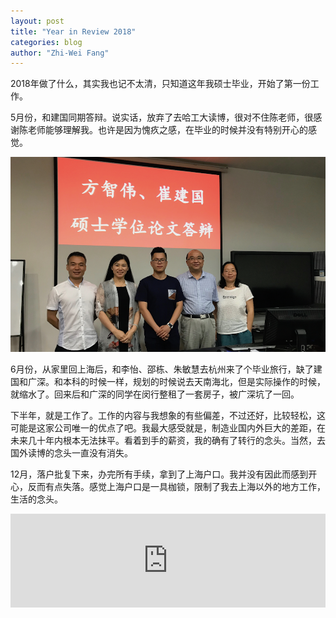 ```yaml
---
layout: post
title: "Year in Review 2018"
categories: blog
author: "Zhi-Wei Fang"
---
```

2018年做了什么，其实我也记不太清，只知道这年我硕士毕业，开始了第一份工作。

5月份，和建国同期答辩。说实话，放弃了去哈工大读博，很对不住陈老师，很感谢陈老师能够理解我。也许是因为愧疚之感，在毕业的时候并没有特别开心的感觉。

![毕业答辩](/images/IMG_0039.PNG)

6月份，从家里回上海后，和李怡、邵栋、朱敏慧去杭州来了个毕业旅行，缺了建国和广深。和本科的时候一样，规划的时候说去天南海北，但是实际操作的时候，就缩水了。回来后和广深的同学在闵行整租了一套房子，被广深坑了一回。

下半年，就是工作了。工作的内容与我想象的有些偏差，不过还好，比较轻松，这可能是这家公司唯一的优点了吧。我最大感受就是，制造业国内外巨大的差距，在未来几十年内根本无法抹平。看着到手的薪资，我的确有了转行的念头。当然，去国外读博的念头一直没有消失。

12月，落户批复下来，办完所有手续，拿到了上海户口。我并没有因此而感到开心，反而有点失落。感觉上海户口是一具枷锁，限制了我去上海以外的地方工作，生活的念头。

<iframe allow="autoplay *; encrypted-media *;" frameborder="0" height="150" style="width:100%;max-width:660px;overflow:hidden;background:transparent;" sandbox="allow-forms allow-popups allow-same-origin allow-scripts allow-storage-access-by-user-activation allow-top-navigation-by-user-activation" src="https://embed.music.apple.com/us/album/believer/1411625594?i=1411628233"></iframe>  

